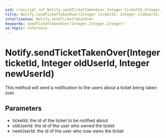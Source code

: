 ```yaml
---
uid: crmscript_ref_Notify_sendTicketTakenOver_Integer_ticketId_Integer_oldUserId_Integer_newUserId
title: Notify.sendTicketTakenOver(Integer ticketId, Integer oldUserId, Integer newUserId)
intellisense: Notify.sendTicketTakenOver
keywords: sendTicketTakenOver(Integer,Integer,Integer)
so.topic: reference
---
```


# Notify.sendTicketTakenOver(Integer ticketId, Integer oldUserId, Integer newUserId)

This method will send a notification to the users about a ticket being taken over.

## Parameters

* ticketId: the id of the ticket to be notified about
* oldUserId: the id of the user who owned the ticket
* newUserId: the id of the user who now owns the ticket

